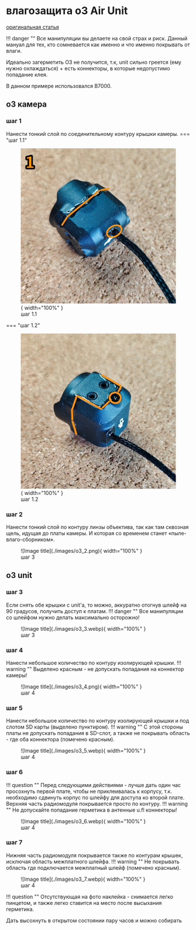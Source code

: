 # влагозащита o3 Air Unit
<a href="https://t.me/shtarkfpv/64" target="_blank">оригинальная статья</a>

!!! danger ""
    Все манипуляции вы делаете на свой страх и риск. Данный мануал для тех, кто сомневается как именно и что именно покрывать от влаги.

Идеально загерметить О3 не получится, т.к, unit сильно греется (ему нужно охлаждаться) + есть коннекторы, в которые недопустимо попадание клея.

В данном примере использовался B7000.

## o3 камера

### шаг 1
Нанести тонкий слой по соединительному контуру крышки камеры.
=== "шаг 1.1"
    <figure markdown="span">
        ![Image title](./images/o3_1_1.webp){ width="100%" }
        <figcaption>шаг 1.1</figcaption>
    </figure>
=== "шаг 1.2"
    <figure markdown="span">
        ![Image title](./images/o3_1_2.png){ width="100%" }
        <figcaption>шаг 1.2</figcaption>
    </figure>
### шаг 2
Нанести тонкий слой по контуру линзы объектива, так как там сквозная щель, идущая до платы камеры. И которая со временем станет «пыле-влаго-сборником».
<figure markdown="span">
    ![Image title](./images/o3_2.png){ width="100%" }
    <figcaption>шаг 3</figcaption>
</figure>

## o3 unit
### шаг 3
Если снять обе крышки с unit'a, то можно, аккуратно отогнув шлейф на 90 градусов, получить доступ к платам.
!!! danger ""
    Все манипуляции со шлейфом нужно делать максимально осторожно!
<figure markdown="span">
    ![Image title](./images/o3_3.webp){ width="100%" }
    <figcaption>шаг 3</figcaption>
</figure>

### шаг 4
Нанести небольшое количество по контуру изолирующей крышки.
!!! warning ""
    Выделено красным - не допускать попадания на коннектор камеры!
<figure markdown="span">
    ![Image title](./images/o3_4.png){ width="100%" }
    <figcaption>шаг 4</figcaption>
</figure>

### шаг 5
Нанести небольшое количество по контуру изолирующей крышки и под слотом SD карты (выделено пунктиром).
!!! warning ""
    С этой стороны платы не допускать попадания в SD-слот, а также не покрывать область - где оба коннектора (помечено красным).
<figure markdown="span">
    ![Image title](./images/o3_5.webp){ width="100%" }
    <figcaption>шаг 4</figcaption>
</figure>

### шаг 6
!!! question ""
    Перед следующими действиями - лучше дать один час просохнуть первой плате, чтобы не приклеивалась к корпусу, т.к. необходимо сдвинуть корпус по шлейфу для доступа ко второй плате.
Верхняя часть радиомодуля покрывается просто по контуру.
!!! warning ""
    Не допускайте попадание герметика в антенные u.fl коннекторы!
<figure markdown="span">
    ![Image title](./images/o3_6.webp){ width="100%" }
    <figcaption>шаг 4</figcaption>
</figure>

### шаг 7
Нижняя часть радиомодуля покрывается также по контурам крышек, исключая область межплатного шлейфа.
!!! warning ""
    Не покрывать область где подключается межплатный шлейф (помечено красным).
<figure markdown="span">
    ![Image title](./images/o3_7.webp){ width="100%" }
    <figcaption>шаг 4</figcaption>
</figure>

!!! question ""
    Отсутствующая на фото наклейка - снимается легко пинцетом, и также легко ставится на место после высыхания герметика.

Дать высохнуть в открытом состоянии пару часов и можно собирать